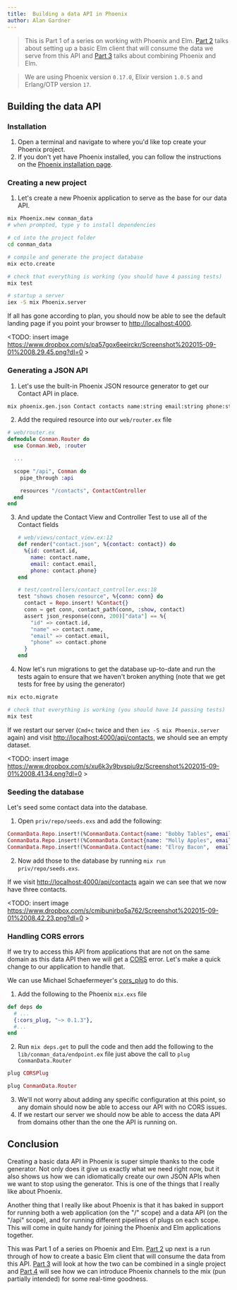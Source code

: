 ```yaml
---
title:  Building a data API in Phoenix
author: Alan Gardner
---
```


> This is Part 1 of a series on working with Phoenix and Elm. [Part 2](#part_2) talks about setting up a basic Elm client that will consume the data we serve from this API and [Part 3](#part_3) talks about combining Phoenix and Elm.

> We are using Phoenix version `0.17.0`, Elixir version `1.0.5` and Erlang/OTP version `17`.

## Building the data API

<TODO preamble>


### Installation

1. Open a terminal and navigate to where you'd like top create your Phoenix project.
2. If you don't yet have Phoenix installed, you can follow the instructions on the [Phoenix installation page](http://www.phoenixframework.org/docs/installation).


### Creating a new project

1. Let's create a new Phoenix application to serve as the base for our data API.

  ```bash
  mix Phoenix.new conman_data
  # when prompted, type y to install dependencies

  # cd into the project folder
  cd conman_data

  # compile and generate the project database
  mix ecto.create

  # check that everything is working (you should have 4 passing tests)
  mix test

  # startup a server
  iex -S mix Phoenix.server
  ```

If all has gone according to plan, you should now be able to see the default landing page if you point your browser to [http://localhost:4000](http://localhost:4000).

<TODO: insert image https://www.dropbox.com/s/pa57gox6eeirckr/Screenshot%202015-09-01%2008.29.45.png?dl=0 >


### Generating a JSON API

1. Let's use the built-in Phoenix JSON resource generator to get our Contact API in place.

  ```bash
  mix phoenix.gen.json Contact contacts name:string email:string phone:string
  ```

2. Add the required resource into our `web/router.ex` file

  ```elixir
  # web/router.ex
  defmodule Conman.Router do
    use Conman.Web, :router

    ...

    scope "/api", Conman do
      pipe_through :api

      resources "/contacts", ContactController
    end
  end
  ```

3. And update the Contact View and Controller Test to use all of the Contact fields

    ```elixir
    # web/views/contact_view.ex:12
    def render("contact.json", %{contact: contact}) do
      %{id: contact.id,
        name: contact.name,
        email: contact.email,
        phone: contact.phone}
    end

    # test/controllers/contact_controller.exs:18
    test "shows chosen resource", %{conn: conn} do
      contact = Repo.insert! %Contact{}
      conn = get conn, contact_path(conn, :show, contact)
      assert json_response(conn, 200)["data"] == %{
        "id" => contact.id,
        "name" => contact.name,
        "email" => contact.email,
        "phone" => contact.phone
      }
    end
    ```

4. Now let's run migrations to get the database up-to-date and run the tests again to ensure that we haven't broken anything (note that we get tests for free by using the generator)

  ```bash
  mix ecto.migrate

  # check that everything is working (you should have 14 passing tests)
  mix test
  ```

If we restart our server (`Cmd+c` twice and then `iex -S mix Phoenix.server` again) and visit [http://localhost:4000/api/contacts](http://localhost:4000/api/contacts), we should see an empty dataset.

<TODO: insert image https://www.dropbox.com/s/xu6k3y9bvspiu9z/Screenshot%202015-09-01%2008.41.34.png?dl=0 >


### Seeding the database

Let's seed some contact data into the database.

1. Open `priv/repo/seeds.exs` and add the following:

  ```elixir
  ConmanData.Repo.insert!(%ConmanData.Contact{name: "Bobby Tables", email: "bobby@example.com",    phone: "01 234 5678"})
  ConmanData.Repo.insert!(%ConmanData.Contact{name: "Molly Apples", email: "molly@example.com",    phone: "01 789 2340"})
  ConmanData.Repo.insert!(%ConmanData.Contact{name: "Elroy Bacon",  email: "el_bacon@example.com", phone: "01 398 7654"})
  ```

2. Now add those to the database by running `mix run priv/repo/seeds.exs`.

If we visit [http://localhost:4000/api/contacts](http://localhost:4000/api/contacts) again we can see that we now have three contacts.

<TODO: insert image https://www.dropbox.com/s/cmibunjrbo5a762/Screenshot%202015-09-01%2008.42.23.png?dl=0 >


### Handling CORS errors

If we try to access this API from applications that are not on the same domain as this data API then we will get a [CORS](https://en.wikipedia.org/wiki/Cross-origin_resource_sharing) error. Let's make a quick change to our application to handle that.

We can use Michael Schaefermeyer's [cors_plug](https://github.com/mschae/cors_plug) to do this.

1. Add the following to the Phoenix `mix.exs` file

  ```elixir
  def deps do
    # ...
    {:cors_plug, "~> 0.1.3"},
    #...
  end
  ```

2. Run `mix deps.get` to pull the code and then add the following to the `lib/conman_data/endpoint.ex` file just above the call to `plug ConmanData.Router`

  ```elixir
  plug CORSPlug

  plug ConmanData.Router
  ```

3. We'll not worry about adding any specific configuration at this point, so any domain should now be able to access our API with no CORS issues.
4. If we restart our server we should now be able to access the data API from domains other than the one the API is running on.


## Conclusion

Creating a basic data API in Phoenix is super simple thanks to the code generator. Not only does it give us exactly what we need right now, but it also shows us how we can idiomatically create our own JSON APIs when we want to stop using the generator. This is one of the things that I really like about Phoenix.

Another thing that I really like about Phoenix is that it has baked in support for running both a web application (on the "/" scope) and a data API (on the "/api" scope), and for running different pipelines of plugs on each scope. This will come in quite handy for joining the Phoenix and Elm applications together.

This was Part 1 of a series on Phoenix and Elm. [Part 2](#part_2) up next is a run through of how to create a basic Elm client that will consume the data from this API. [Part 3](#part_3) will look at how the two can be combined in a single project and [Part 4](#part_4) will see how we can introduce Phoenix channels to the mix (pun partially intended) for some real-time goodness.
